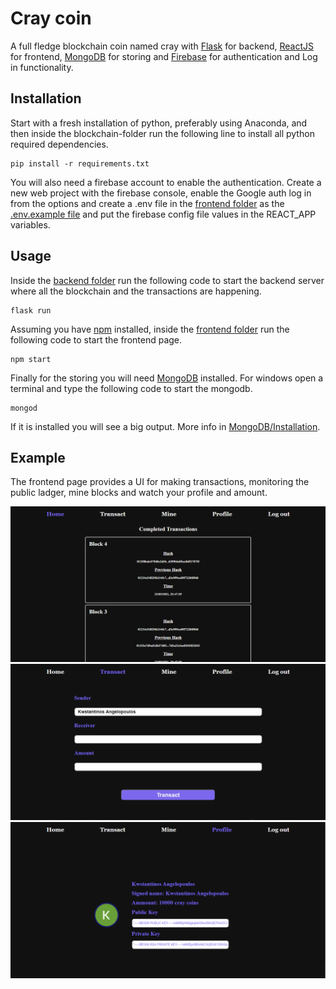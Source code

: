 # Cray coin

A full fledge blockchain coin named cray with [Flask](https://flask.palletsprojects.com/en/1.1.x/) for backend, [ReactJS](https://reactjs.org/) for frontend, [MongoDB](https://www.mongodb.com/) for storing and [Firebase](https://firebase.google.com) for authentication and Log in functionality.


## Installation

Start with a fresh installation of python, preferably using Anaconda, and then inside the blockchain-folder run the following line to install all python required dependencies.

```
pip install -r requirements.txt
```

You will also need a firebase account to enable the authentication. Create a new web project with the firebase console, enable the Google auth log in from the options and create a .env file in the [frontend folder](src/frontend) as the [.env.example file](src/frontend/.env.example) and put the firebase config file values in the REACT_APP variables.

## Usage


Inside the [backend folder](src/backend) run the following code to start the backend server where all the blockchain and the transactions are happening.

```
flask run
```

Assuming you have [npm](https://www.npmjs.com/) installed, inside the [frontend folder](src/frontend) run the following code to start the frontend page.

```
npm start
```

Finally for the storing you will need [MongoDB](https://www.mongodb.com/) installed. For windows open a terminal and type the following code to start the mongodb.

```
mongod
```

If it is installed you will see a big output. More info in [MongoDB/Installation](https://docs.mongodb.com/manual/tutorial/install-mongodb-on-windows/).

## Example

The frontend page provides a UI for making transactions, monitoring the public ladger, mine blocks and watch your profile and amount.

<p align="center">
  <img src="img/img1.png" /> 
  <img src="img/img2.png" /> 
  <img src="img/img3.png" /> 
</p>
